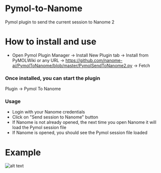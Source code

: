 # Pymol-to-Nanome

Pymol plugin to send the current session to Nanome 2

# How to install and use

- Open Pymol Plugin Manager → Install New Plugin tab → Install from PyMOLWiki or any URL → https://github.com/nanome-ai/PymolToNanome/blob/master/PymolSendToNanome2.py → Fetch

### Once installed, you can start the plugin

Plugin → Pymol To Nanome

### Usage

- Login with your Nanome credentials
- Click on "Send session to Nanome" button
- If Nanome is not already opened, the next time you open Nanome it will load the Pymol session file
- If Nanome is opened, you should see the Pymol session file loaded

# Example

![alt text](https://i.postimg.cc/pyR9KhTP/Pymol-Example-quickdrop.jpg)




